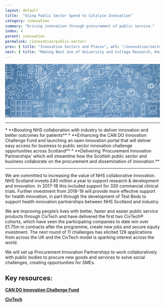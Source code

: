 ```yaml
---
layout: default
title:  "Using Public Sector Spend to Catalyse Innovation"
category: innovation
summary: "Driving innovation through procurement of public service."
index: 4
parent: innovation
permalink: /innovation/public-sector/
prev: { title: "Innovative Sectors and Places", url: "/innovation/sectors-and-places/" }
next: { title: "Making Best Use of University and College Research, Knowledge and Talent", url: "/innovation/university-research/" }
---
```


![A mind map illustration](/assets/images/pageimages/innovation3.jpg)
<br>
<hr>
* **Boosting NHS collaboration with industry to deliver innovation and better outcomes for patients**
* **Enhancing the CAN DO Innovation Challenge Fund and launching an open innovation portal that will deliver easy access for business to public sector innovation challenge opportunities across Scotland**
* **Delivering ‘Procurement Innovation Partnerships’ which will streamline how the Scottish public sector and business collaborate on  the procurement and dissemination of innovation.**

<hr>

We are committed to increasing the value of NHS collaborative innovation.  NHS Scotland invests £40 million a year to support research & development and innovation.  In 2017-18 this included support for 330 commercial clinical trials.  Further investment from 2018-19 will provide more effective support for health innovation, in part through the development of Test Beds to support health innovation partnerships between NHS Scotland and industry.

We are improving people’s lives with better, faster and easier public service products through CivTech and have delivered the first two CivTech® cohorts, which have seen the participating companies to date win over £1.75m   in contracts after the programme, create new jobs and secure equity investment. The next round of 11 challenges has elicited 129 applications from across the UK and the CivTech model is sparking interest across the world. 

We will set up Procurement Innovation Partnerships to work collaboratively with public bodies to procure new goods and services to solve social challenges, creating opportunities for SMEs. 


## Key resources: 

**[CAN DO Innovation Challenge Fund](https://www.scottish-enterprise.com/support-for-businesses/develop-products-and-services/find-new-opportunities/can-do-innovation-challenge-fund)**

**[CivTech](https://civtech.atlassian.net/wiki/spaces/CIV/overview?mode=global)**